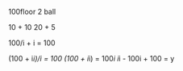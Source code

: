 100floor 2 ball

10 + 10
20 + 5

100/i + i = 100

(100 + i*i)/i = 100
(100 + i*i) = 100*i
i*i - 100i + 100 = y

